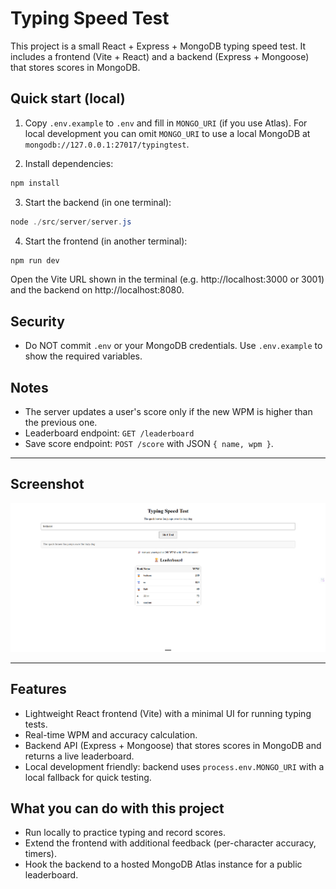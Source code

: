 # Typing Speed Test

This project is a small React + Express + MongoDB typing speed test. It includes a frontend (Vite + React) and a backend (Express + Mongoose) that stores scores in MongoDB.

## Quick start (local)

1. Copy `.env.example` to `.env` and fill in `MONGO_URI` (if you use Atlas). For local development you can omit `MONGO_URI` to use a local MongoDB at `mongodb://127.0.0.1:27017/typingtest`.

2. Install dependencies:

```powershell
npm install
```

3. Start the backend (in one terminal):

```powershell
node ./src/server/server.js
```

4. Start the frontend (in another terminal):

```powershell
npm run dev
```

Open the Vite URL shown in the terminal (e.g. http://localhost:3000 or 3001) and the backend on http://localhost:8080.

## Security
- Do NOT commit `.env` or your MongoDB credentials. Use `.env.example` to show the required variables.

## Notes
- The server updates a user's score only if the new WPM is higher than the previous one.
- Leaderboard endpoint: `GET /leaderboard`
- Save score endpoint: `POST /score` with JSON `{ name, wpm }`.

---

## Screenshot

![Typing Speed Test Screenshot](./screenshots/image.png)

---

## Features

- Lightweight React frontend (Vite) with a minimal UI for running typing tests.
- Real-time WPM and accuracy calculation.
- Backend API (Express + Mongoose) that stores scores in MongoDB and returns a live leaderboard.
- Local development friendly: backend uses `process.env.MONGO_URI` with a local fallback for quick testing.

## What you can do with this project

- Run locally to practice typing and record scores.
- Extend the frontend with additional feedback (per-character accuracy, timers).
- Hook the backend to a hosted MongoDB Atlas instance for a public leaderboard.
